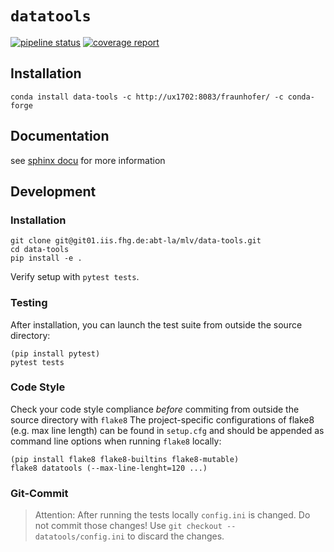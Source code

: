 # `datatools`
[![pipeline status](https://git01.iis.fhg.de/abt-la/mlv/data-tools/badges/develop/pipeline.svg)](https://git01.iis.fhg.de/abt-la/mlv/data-tools/-/commits/develop)  [![coverage report](https://git01.iis.fhg.de/abt-la/mlv/data-tools/badges/develop/coverage.svg)](https://git01.iis.fhg.de/abt-la/mlv/data-tools/-/commits/develop)

## Installation
```
conda install data-tools -c http://ux1702:8083/fraunhofer/ -c conda-forge
```

## Documentation
see [sphinx docu](http://abt-la.git01.iis.fhg.de/mlv/data-tools/datatools.html) for more information

## Development

### Installation
```
git clone git@git01.iis.fhg.de:abt-la/mlv/data-tools.git
cd data-tools
pip install -e .
```

Verify setup with `pytest tests`.

### Testing
After installation, you can launch the test suite from outside the source directory:
```
(pip install pytest)
pytest tests
```

### Code Style
Check your code style compliance _before_ commiting from outside the source directory with `flake8`
The project-specific configurations of flake8 (e.g. max line length) can be found in `setup.cfg` and should be appended 
as command line options when running `flake8` locally:
```
(pip install flake8 flake8-builtins flake8-mutable)
flake8 datatools (--max-line-lenght=120 ...)
```

### Git-Commit
> Attention: After running the tests locally `config.ini` is changed. Do not commit those changes! 
> Use `git checkout -- datatools/config.ini` to discard the changes.
